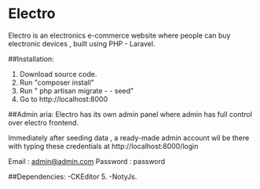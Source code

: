 # Electro
Electro is an electronics e-commerce website where people can buy electronic devices , built using PHP - Laravel.

##Installation:
1. Download source code.
2. Run "composer install"
3. Run " php artisan migrate  - - seed"
4. Go to http://localhost:8000

##Admin aria:
Electro has its own admin panel where admin has full control over electro frontend. 

Immediately after seeding data , a ready-made admin account wil be there with typing these credentials at http://localhost:8000/login

Email : admin@admin.com
Password  : password

##Dependencies:
-CKEditor 5.
-NotyJs.
